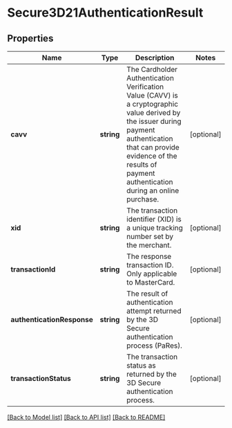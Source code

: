 # Secure3D21AuthenticationResult

## Properties
Name | Type | Description | Notes
------------ | ------------- | ------------- | -------------
**cavv** | **string** | The Cardholder Authentication Verification Value (CAVV) is a cryptographic value derived by the issuer during payment authentication that can provide evidence of the results of payment authentication during an online purchase. | [optional] 
**xid** | **string** | The transaction identifier (XID) is a unique tracking number set by the merchant. | [optional] 
**transactionId** | **string** | The response transaction ID. Only applicable to MasterCard. | [optional] 
**authenticationResponse** | **string** | The result of authentication attempt returned by the 3D Secure authentication process (PaRes). | [optional] 
**transactionStatus** | **string** | The transaction status as returned by the 3D Secure authentication process. | [optional] 

[[Back to Model list]](../README.md#documentation-for-models) [[Back to API list]](../README.md#documentation-for-api-endpoints) [[Back to README]](../README.md)


